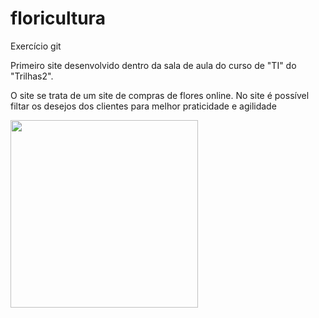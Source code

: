 # floricultura
Exercício git

<p>Primeiro site desenvolvido dentro da sala de aula do curso de "TI" do "Trilhas2".</p>
<p>O site se trata de um site de compras de flores online. No site é possível filtar os desejos dos clientes para melhor praticidade e agilidade</p>
<img src="https://www.pexels.com/pt-br/foto/flor-broto-flora-botao-de-flor-8404979/" width="300" height="300"</p>

